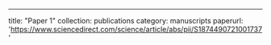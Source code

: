 ---
title: "Paper 1"
collection: publications
category: manuscripts
paperurl: 'https://www.sciencedirect.com/science/article/abs/pii/S1874490721001737'
